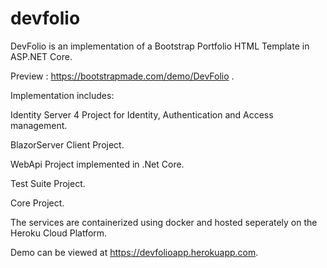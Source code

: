 # devfolio
DevFolio is an implementation of a Bootstrap Portfolio HTML Template in ASP.NET Core.

Preview : https://bootstrapmade.com/demo/DevFolio .

Implementation includes:

Identity Server 4 Project for Identity, Authentication and Access management.

BlazorServer Client Project.

WebApi Project implemented in .Net Core.

Test Suite Project.

Core Project.

The services are containerized using docker and hosted seperately on the Heroku Cloud Platform.

Demo can be viewed at https://devfolioapp.herokuapp.com.
